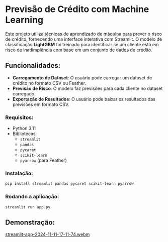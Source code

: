 # Previsão de Crédito com Machine Learning

Este projeto utiliza técnicas de aprendizado de máquina para prever o risco de crédito, fornecendo uma interface interativa com Streamlit. O modelo de classificação **LightGBM** foi treinado para identificar se um cliente está em risco de inadimplência com base em um conjunto de dados de crédito.

## Funcionalidades:
- **Carregamento de Dataset**: O usuário pode carregar um dataset de crédito no formato CSV ou Feather.
- **Previsão de Risco**: O modelo faz previsões para cada cliente no dataset carregado.
- **Exportação de Resultados**: O usuário pode baixar os resultados das previsões em formato CSV.

### Requisitos:
- Python 3.11
- Bibliotecas:
  - `streamlit`
  - `pandas`
  - `pycaret`
  - `scikit-learn`
  - `pyarrow` (para Feather)
  
### Instalação:
```bash
pip install streamlit pandas pycaret scikit-learn pyarrow
```
### Rodando a aplicação:
```
streamlit run app.py
```
## Demonstração:
[streamlit-app-2024-11-11-17-11-74.webm](https://github.com/user-attachments/assets/2ff25831-a409-46a9-a53d-9d8022d29841)
